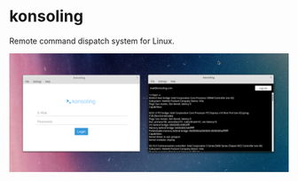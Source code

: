 konsoling
=========

Remote command dispatch system for Linux.

<img src="https://raw.githubusercontent.com/aslanon/konsoling/master/konsoling.png"></img>

